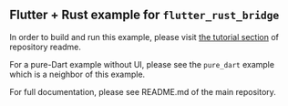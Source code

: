 ## Flutter + Rust example for `flutter_rust_bridge`

In order to build and run this example, please visit [the tutorial section](https://github.com/fzyzcjy/flutter_rust_bridge#-tutorial-a-flutterrust-app) of repository readme.

For a pure-Dart example without UI, please see the `pure_dart` example which is a neighbor of this example.

For full documentation, please see README.md of the main repository.

